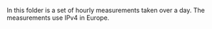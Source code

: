 In this folder is a set of hourly measurements taken over a day. The measurements use IPv4 in Europe.